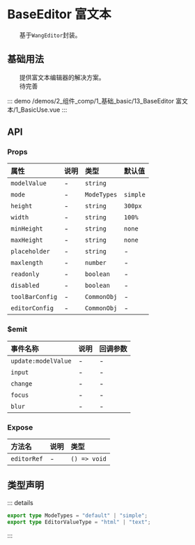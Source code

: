 # BaseEditor 富文本

&emsp;&emsp;基于`WangEditor`封装。
## 基础用法

&emsp;&emsp;提供富文本编辑器的解决方案。  
&emsp;&emsp;待完善

::: demo 
/demos/2_组件_comp/1_基础_basic/13_BaseEditor 富文本/1_BasicUse.vue
:::


## API 

### Props

|属性|说明|类型|默认值|
|:---|:---|:---|:---|
|`modelValue`|-|`string`||
|`mode`|-|`ModeTypes`|`simple`|
|`height`|-|`string`|`300px`|
|`width`|-|`string`|`100%`|
|`minHeight`|-|`string`|`none`|
|`maxHeight`|-|`string`|`none`|
|`placeholder`|-|`string`|-|
|`maxlength`|-|`number`|-|
|`readonly`|-|`boolean`|-|
|`disabled`|-|`boolean`|-|
|`toolBarConfig`|-|`CommonObj`|-|
|`editorConfig`|-|`CommonObj`|-|

### $emit

|事件名称|说明|回调参数|
|:---|:---|:---|
|`update:modelValue`|-|-|
|`input`|-|-|
|`change`|-|-|
|`focus`|-|-|
|`blur`|-|-|

### Expose

|方法名|说明|类型|
|:---|:---|:---|
|`editorRef`|-|`() => void`|


## 类型声明

::: details


``` ts
export type ModeTypes = "default" | "simple";
export type EditorValueType = "html" | "text";
```

:::  
